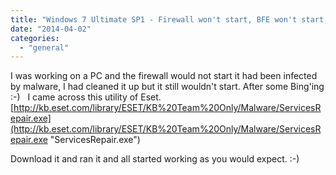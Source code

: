 ```yaml
---
title: "Windows 7 Ultimate SP1 - Firewall won't start, BFE won't start, access denied"
date: "2014-04-02"
categories: 
  - "general"
---
```


I was working on a PC and the firewall would not start it had been infected by malware, I had cleaned it up but it still wouldn't start. After some Bing'ing :-)   I came across this utility of Eset. [http://kb.eset.com/library/ESET/KB%20Team%20Only/Malware/ServicesRepair.exe](http://kb.eset.com/library/ESET/KB%20Team%20Only/Malware/ServicesRepair.exe "ServicesRepair.exe")

Download it and ran it and all started working as you would expect. :-)

